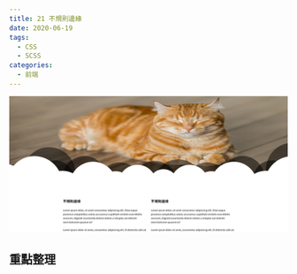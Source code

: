 ```yaml
---
title: 21 不規則邊緣
date: 2020-06-19
tags:
  - CSS
  - SCSS
categories:
  - 前端
---
```


![成品](../../.vuepress/public/images/21-completed.jpg)

## 重點整理
